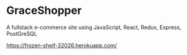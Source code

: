 # GraceShopper

A fullstack e-commerce site using JavaScript, React, Redux, Express, PostGreSQL

https://frozen-shelf-32026.herokuapp.com/
